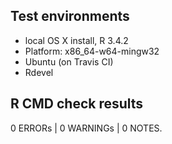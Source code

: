 ## Test environments

* local OS X install, R 3.4.2
* Platform: x86_64-w64-mingw32
* Ubuntu (on Travis CI)
* Rdevel

## R CMD check results

0 ERRORs | 0 WARNINGs | 0 NOTES.



